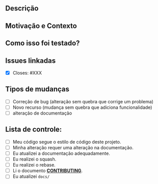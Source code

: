 <!-- 
********* Valores Obrigatórios *********
1. Clique em 'No one--assing yourserlf' em Assignees
2. Selecione o projeto da solicitação em Projects.
-->
## Descrição
<!-- Descreva suas alterações em detalhes -->

## Motivação e Contexto
<!-- Por que essa mudança é necessária? Qual problema isso resolve? -->
<!-- Se corrigir um problema em aberto. -->

## Como isso foi testado?
<!-- Por favor, descreva detalhadamente como você testou suas mudanças. -->
<!-- Inclua detalhes do seu ambiente de teste e os testes para os quais você correu -->
<!-- Veja como sua alteração afeta outras áreas do código etc. -->

## Issues linkadas
<!-- Para fechar a issue, você deve usar a frase "Closes: #123". --> 
<!-- Depois que a branch for mesclada na master, o problema será fechado. -->

- [x] Closes: #XXX

## Tipos de mudanças
<!-- Que tipos de mudanças seu código introduz? Coloque um `x` em todas as caixas que se aplicam: -->

- [ ] Correção de bug (alteração sem quebra que corrige um problema)
- [ ] Novo recurso (mudança sem quebra que adiciona funcionalidade)
- [ ] alteração de documentação

## Lista de controle:
<!-- Analise todos os pontos a seguir e coloque um `x` em todas as caixas que se aplicam. -->

- [ ] Meu código segue o estilo de código deste projeto.
- [ ] Minha alteração requer uma alteração na documentação.
- [ ] Eu atualizei a documentação adequadamente.
- [ ] Eu realizei o squash.
- [ ] Eu realizei o rebase.
- [ ] Li o documento [**CONTRIBUTING**](../docs/CONTRIBUTING.md#como-contribuir).
- [ ] Eu atualizei `docs/`